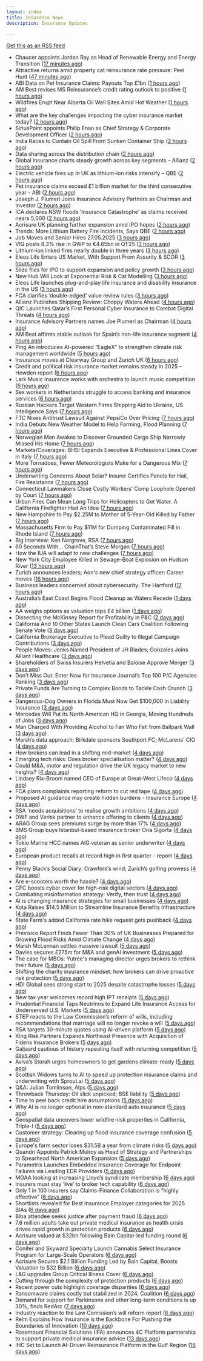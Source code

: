```yaml
---
layout: index
title: Insurance News
description: Insurance Updates

---
```


[Get this as an RSS feed](/insurance.rss)

<!-- news_marker starts -->
- Chaucer appoints Jordan Ray as Head of Renewable Energy and Energy Transition ([17 minutes ago](https://www.reinsurancene.ws/chaucer-appoints-jordan-ray-as-head-of-renewable-energy-and-energy-transition/))
- Attractive returns amid property cat reinsurance rate pressure: Peel Hunt ([47 minutes ago](https://www.reinsurancene.ws/attractive-returns-amid-property-cat-reinsurance-rate-pressure-peel-hunt/))
- ABI Data on Pet Insurance Claims: Payouts Top £1bn ([1 hours ago](https://insurance-edge.net/2025/05/27/abi-data-on-pet-insurance-claims-payouts-top-1bn/))
- AM Best revises MS Reinsurance’s credit rating outlook to positive ([1 hours ago](https://www.reinsurancene.ws/am-best-revises-ms-reinsurances-credit-rating-outlook-to-positive/))
- Wildfires Erupt Near Alberta Oil Well Sites Amid Hot Weather ([1 hours ago](https://www.insurancejournal.com/news/international/2025/05/27/825114.htm))
- What are the key challenges impacting the cyber insurance market today? ([2 hours ago](https://www.insurancebusinessmag.com/uk/news/cyber/what-are-the-key-challenges-impacting-the-cyber-insurance-market-today-536998.aspx))
- SiriusPoint appoints Philip Enan as Chief Strategy & Corporate Development Officer ([2 hours ago](https://www.reinsurancene.ws/siriuspoint-appoints-philip-enan-as-chief-strategy-corporate-development-officer/))
- India Races to Contain Oil Spill From Sunken Container Ship ([2 hours ago](https://www.insurancejournal.com/news/international/2025/05/27/825061.htm))
- Data sharing across the distribution chain ([2 hours ago](https://www.insurancebusinessmag.com/uk/news/breaking-news/data-sharing-across-the-distribution-chain-536997.aspx))
- Global insurance charts steady growth across key segments – Allianz ([2 hours ago](https://www.insurancebusinessmag.com/uk/news/breaking-news/global-insurance-charts-steady-growth-across-key-segments--allianz-536991.aspx))
- Electric vehicle fires up in UK as lithium-ion risks intensify – QBE ([2 hours ago](https://www.insurancebusinessmag.com/uk/news/auto-motor/electric-vehicle-fires-up-in-uk-as-lithiumion-risks-intensify--qbe-536990.aspx))
- Pet insurance claims exceed £1 billion market for the third consecutive year – ABI ([2 hours ago](https://www.insurancebusinessmag.com/uk/news/breaking-news/pet-insurance-claims-exceed-1-billion-market-for-the-third-consecutive-year--abi-536999.aspx))
- Joseph J. Plumeri Joins Insurance Advisory Partners as Chairman and Investor ([2 hours ago](https://www.insurtechinsights.com/joseph-j-plumeri-joins-insurance-advisory-partners-as-chairman-and-investor/))
- ICA declares NSW floods ‘Insurance Catastrophe’ as claims received nears 5,000 ([2 hours ago](https://www.reinsurancene.ws/ica-declares-nsw-floods-insurance-catastrophe-as-claims-received-nears-5000/))
- Acrisure UK planning further expansion amid IPO hopes ([2 hours ago](https://www.postonline.co.uk/news/7957733/acrisure-uk-planning-further-expansion-amid-ipo-hopes))
- Trends: More Lithium Battery Fire Incidents, Says QBE ([2 hours ago](https://insurance-edge.net/2025/05/27/trends-more-lithium-battery-fire-incidents-says-qbe/))
- Job Moves and Senior Hires 27.05.2025 ([3 hours ago](https://insurance-edge.net/2025/05/27/job-moves-and-senior-hires-27-05-2025/))
- VIG posts 8.3% rise in GWP to €4.65bn in Q1’25 ([3 hours ago](https://www.reinsurancene.ws/vig-posts-8-3-rise-in-gwp-to-e4-65bn-in-q125/))
- Lithium-ion linked fires nearly double in three years ([3 hours ago](https://www.postonline.co.uk/personal/7957821/lithium-ion-linked-fires-nearly-double-in-three-years))
- Eleos Life Enters US Market, With Support From Assurity & SCOR ([3 hours ago](https://insurance-edge.net/2025/05/27/eleos-life-enters-us-market-with-support-from-assurity-scor/))
- Slide files for IPO to support expansion and policy growth ([3 hours ago](https://www.reinsurancene.ws/slide-files-for-ipo-to-support-expansion-and-policy-growth/))
- New Hub Will Look at Exponential Risk & Cat Modelling ([3 hours ago](https://insurance-edge.net/2025/05/27/new-hub-will-look-at-exponential-risk-cat-modelling/))
- Eleos Life launches plug-and-play life insurance and disability insurance in the US ([3 hours ago](https://ifamagazine.com/eleos-life-launches-plug-and-play-life-insurance-and-disability-insurance-in-the-us/))
- FCA clarifies ‘double-edged’ value review rules ([3 hours ago](https://www.postonline.co.uk/regulation/7957818/fca-clarifies-%E2%80%98double-edged%E2%80%99-value-review-rules))
- Allianz Publishes Shipping Review: Choppy Waters Ahead ([4 hours ago](https://insurance-edge.net/2025/05/27/allianz-publishes-shipping-review-choppy-waters-ahead/))
- QIC Launches Qatar’s First Personal Cyber Insurance to Combat Digital Threats ([4 hours ago](https://www.insurtechinsights.com/qic-launches-qatars-first-personal-cyber-insurance-to-combat-digital-threats/))
- Insurance Advisory Partners names Joe Plumeri as Chairman ([4 hours ago](https://www.reinsurancene.ws/insurance-advisory-partners-names-joe-plumeri-as-chairman/))
- AM Best affirms stable outlook for Spain’s non-life insurance segment ([4 hours ago](https://www.reinsurancene.ws/am-best-affirms-stable-outlook-for-spains-non-life-insurance-segment/))
- Ping An introduces AI-powered “EagleX” to strengthen climate risk management worldwide ([5 hours ago](https://www.reinsurancene.ws/ping-an-introduces-ai-powered-eaglex-to-strengthen-climate-risk-management-worldwide/))
- Insurance moves at Clearway Group and Zurich UK ([6 hours ago](https://www.insurancebusinessmag.com/uk/news/breaking-news/insurance-moves-at-clearway-group-and-zurich-uk-536969.aspx))
- Credit and political risk insurance market remains steady in 2025 – Howden report ([6 hours ago](https://www.insurancebusinessmag.com/uk/news/breaking-news/credit-and-political-risk-insurance-market-remains-steady-in-2025--howden-report-536968.aspx))
- Lark Music Insurance works with orchestra to launch music competition ([6 hours ago](https://www.insurancebusinessmag.com/uk/news/breaking-news/lark-music-insurance-works-with-orchestra-to-launch-music-competition-536967.aspx))
- Sex workers in Netherlands struggle to access banking and insurance services ([6 hours ago](https://www.insurancebusinessmag.com/uk/news/breaking-news/sex-workers-in-netherlands-struggle-to-access-banking-and-insurance-services-536966.aspx))
- Russian Hackers Target Western Firms Shipping Aid to Ukraine, US Intelligence Says ([7 hours ago](https://www.insurancejournal.com/news/national/2025/05/27/825073.htm))
- FTC Nixes Antitrust Lawsuit Against PepsiCo Over Pricing ([7 hours ago](https://www.insurancejournal.com/news/national/2025/05/27/825066.htm))
- India Debuts New Weather Model to Help Farming, Flood Planning ([7 hours ago](https://www.insurancejournal.com/news/international/2025/05/27/825049.htm))
- Norwegian Man Awakes to Discover Grounded Cargo Ship Narrowly Missed His Home ([7 hours ago](https://www.insurancejournal.com/news/international/2025/05/27/825052.htm))
- Markets/Coverages: BHSI Expands Executive & Professional Lines Cover in Italy ([7 hours ago](https://www.insurancejournal.com/news/international/2025/05/27/825058.htm))
- More Tornadoes, Fewer Meteorologists Make for a Dangerous Mix ([7 hours ago](https://www.insurancejournal.com/news/national/2025/05/27/825070.htm))
- Underwriting Concerns About Solar? Insurer Certifies Panels for Hail, Fire Resistance ([7 hours ago](https://www.insurancejournal.com/news/southeast/2025/05/27/825032.htm))
- Connecticut Lawmakers Close Costly Workers’ Comp Loophole Opened by Court ([7 hours ago](https://www.insurancejournal.com/news/east/2025/05/27/825084.htm))
- Urban Fires Can Mean Long Trips for Helicopters to Get Water. A California Firefighter Had An Idea ([7 hours ago](https://www.insurancejournal.com/news/west/2025/05/27/825010.htm))
- New Hampshire to Pay $2.25M to Mother of 5-Year-Old Killed by Father ([7 hours ago](https://www.insurancejournal.com/news/east/2025/05/27/825081.htm))
- Massachusetts Firm to Pay $11M for Dumping Contaminated Fill in Rhode Island ([7 hours ago](https://www.insurancejournal.com/news/east/2025/05/27/825091.htm))
- Big Interview: Ken Norgrove, RSA ([7 hours ago](https://www.postonline.co.uk/commercial/7957757/big-interview-ken-norgrove-rsa))
- 60 Seconds With... ChainThat’s Steve Morgan ([7 hours ago](https://www.postonline.co.uk/technology/7957440/60-seconds-with-chainthat%E2%80%99s-steve-morgan))
- How the IUA will adapt to new challenges ([7 hours ago](https://www.postonline.co.uk/lloyd%E2%80%99slondon/7957817/how-the-iua-will-adapt-to-new-challenges))
- New York City Employee Killed in Sewage-Boat Explosion on Hudson River ([13 hours ago](https://www.insurancejournal.com/news/east/2025/05/26/825077.htm))
- Zurich announces leaders; Aon's new chief strategy officer: Career moves ([16 hours ago](https://www.dig-in.com/news/zurichs-leaders-aons-chief-strategy-officer-career-moves))
- Business leaders concerned about cybersecurity: The Hartford ([17 hours ago](https://www.dig-in.com/news/business-leaders-concerned-about-cybersecurity-the-hartford))
- Australia’s East Coast Begins Flood Cleanup as Waters Recede ([1 days ago](https://www.insurancejournal.com/news/international/2025/05/26/825043.htm))
- AA weighs options as valuation tops £4 billion ([1 days ago](https://www.insurancebusinessmag.com/uk/news/auto-motor/aa-weighs-options-as-valuation-tops-4-billion-536849.aspx))
- Dissecting the McKinsey Report for Profitability in P&C ([2 days ago](https://www.insurancejournal.com/blogs/agentsync/2025/05/25/822955.htm))
- California And 10 Other States Launch Clean Cars Coalition Following Senate Vote ([3 days ago](https://www.insurancejournal.com/news/west/2025/05/23/825019.htm))
- California Brokerage Executive to Plead Guilty to Illegal Campaign Contributions ([3 days ago](https://www.insurancejournal.com/news/west/2025/05/23/825013.htm))
- People Moves: Jenks Named President of JH Blades; Gonzales Joins Alliant Healthcare ([3 days ago](https://www.insurancejournal.com/news/national/2025/05/23/824819.htm))
- Shareholders of Swiss Insurers Helvetia and Baloise Approve Merger ([3 days ago](https://www.insurancejournal.com/news/international/2025/05/23/824986.htm))
- Don’t Miss Out: Enter Now for Insurance Journal’s Top 100 P/C Agencies Ranking ([3 days ago](https://www.insurancejournal.com/news/national/2025/05/23/824981.htm))
- Private Funds Are Turning to Complex Bonds to Tackle Cash Crunch ([3 days ago](https://www.insurancejournal.com/news/national/2025/05/23/824972.htm))
- Dangerous-Dog Owners in Florida Must Now Get $100,000 in Liability Insurance ([3 days ago](https://www.insurancejournal.com/news/southeast/2025/05/23/824968.htm))
- Mercedes Will Put its North American HQ in Georgia, Moving Hundreds of Jobs ([3 days ago](https://www.insurancejournal.com/news/southeast/2025/05/23/824961.htm))
- Man Charged With Providing Alcohol to Fan Who Fell from Ballpark Wall ([3 days ago](https://www.insurancejournal.com/news/east/2025/05/23/824958.htm))
- Marsh’s data approach; Birkdale sponsors Southport FC; McLarens’ CIO ([4 days ago](https://www.postonline.co.uk/news/7957810/marsh%E2%80%99s-data-approach-birkdale-sponsors-southport-fc-mclarens%E2%80%99-cio))
- How brokers can lead in a shifting mid-market ([4 days ago](https://www.insurancebusinessmag.com/uk/news/breaking-news/how-brokers-can-lead-in-a-shifting-midmarket-536720.aspx))
- Emerging tech risks: Does broker specialisation matter? ([4 days ago](https://www.insurancebusinessmag.com/uk/news/technology/emerging-tech-risks-does-broker-specialisation-matter-536719.aspx))
- Could M&A, motor and regulation drive the UK legacy market to new heights? ([4 days ago](https://www.postonline.co.uk/reinsurance/7957816/could-ma-motor-and-regulation-drive-the-uk-legacy-market-to-new-heights))
- Lindsey Rix-Broom named CEO of Europe at Great-West Lifeco ([4 days ago](https://www.insurancebusinessmag.com/uk/news/life-insurance/lindsey-rixbroom-named-ceo-of-europe-at-greatwest-lifeco-536718.aspx))
- FCA plans complaints reporting reform to cut red tape ([4 days ago](https://www.insurancebusinessmag.com/uk/news/breaking-news/fca-plans-complaints-reporting-reform-to-cut-red-tape-536717.aspx))
- Proposed AI guidance may create hidden burdens - Insurance Europe ([4 days ago](https://www.insurancebusinessmag.com/uk/news/technology/proposed-ai-guidance-may-create-hidden-burdens--insurance-europe-536716.aspx))
- RSA ‘needs acquisitions’ to realise growth ambitions ([4 days ago](https://www.postonline.co.uk/news/7957807/rsa-%E2%80%98needs-acquisitions%E2%80%99-to-realise-growth-ambitions))
- DWF and Verisk partner to enhance offering to clients ([4 days ago](https://www.postonline.co.uk/news/7957815/dwf-and-verisk-partner-to-enhance-offering-to-clients))
- ARAG Group sees premiums surge by more than 17% ([4 days ago](https://www.insurancebusinessmag.com/uk/news/breaking-news/arag-group-sees-premiums-surge-by-more-than-17-536693.aspx))
- BMS Group buys Istanbul-based insurance broker Oria Sigorta ([4 days ago](https://www.insurancebusinessmag.com/uk/news/breaking-news/bms-group-buys-istanbulbased-insurance-broker-oria-sigorta-536691.aspx))
- Tokio Marine HCC names AIG veteran as senior underwriter ([4 days ago](https://www.insurancebusinessmag.com/uk/news/professional-liability/tokio-marine-hcc-names-aig-veteran-as-senior-underwriter-536690.aspx))
- European product recalls at record high in first quarter - report ([4 days ago](https://www.insurancebusinessmag.com/uk/news/breaking-news/european-product-recalls-at-record-high-in-first-quarter--report-536689.aspx))
- Penny Black’s Social Diary: Crawford’s wind; Zurich’s golfing prowess ([4 days ago](https://www.postonline.co.uk/people/7957569/penny-black%E2%80%99s-social-diary-crawford%E2%80%99s-wind-zurich%E2%80%99s-golfing-prowess))
- Are e-scooters worth the hassle? ([4 days ago](https://www.postonline.co.uk/regulation/7957744/are-e-scooters-worth-the-hassle))
- CFC boosts cyber cover for high-risk digital sectors ([4 days ago](https://www.insurancebusinessmag.com/uk/news/cyber/cfc-boosts-cyber-cover-for-highrisk-digital-sectors-536652.aspx))
- Combating misinformation strategy: Verify, then trust ([4 days ago](https://www.dig-in.com/opinion/strategies-for-fighting-misinformation))
- AI is changing insurance strategies for small businesses ([4 days ago](https://www.dig-in.com/opinion/ai-is-changing-insurance-strategies-for-small-businesses))
- Kota Raises $14.5 Million to Streamline Insurance Benefits Infrastructure ([4 days ago](https://www.insurtechinsights.com/kota-raises-14-5-million-to-streamline-insurance-benefits-infrastructure/))
- State Farm's added California rate hike request gets pushback ([4 days ago](https://www.dig-in.com/news/state-farms-added-california-rate-hike-gets-pushback))
- Previsico Report Finds Fewer Than 30% of UK Businesses Prepared for Growing Flood Risks Amid Climate Change ([4 days ago](https://www.insurtechinsights.com/previsico-report-finds-fewer-than-30-of-uk-businesses-prepared-for-growing-flood-risks-amid-climate-change/))
- Marsh McLennan settles massive lawsuit ([5 days ago](https://www.insurancebusinessmag.com/uk/news/legal-insights/marsh-mclennan-settles-massive-lawsuit-536579.aspx))
- Davies secures £275m for M&A and genAI investment ([5 days ago](https://www.postonline.co.uk/claims/7957808/davies-secures-%C2%A3275m-for-ma-and-genai-investment))
- The case for MBOs: Yutree's managing director urges brokers to rethink their future ([5 days ago](https://www.insurancebusinessmag.com/uk/news/business-resilience/the-case-for-mbos-yutrees-managing-director-urges-brokers-to-rethink-their-future-536561.aspx))
- Shifting the charity insurance mindset: how brokers can drive proactive risk protection ([5 days ago](https://www.insurancebusinessmag.com/uk/news/non-profits/shifting-the-charity-insurance-mindset-how-brokers-can-drive-proactive-risk-protection-536560.aspx))
- HDI Global sees strong start to 2025 despite catastrophe losses ([5 days ago](https://www.insurancebusinessmag.com/uk/news/breaking-news/hdi-global-sees-strong-start-to-2025-despite-catastrophe-losses-536559.aspx))
- New tax year welcomes record high IPT receipts ([5 days ago](https://www.insurancebusinessmag.com/uk/news/breaking-news/new-tax-year-welcomes-record-high-ipt-receipts-536558.aspx))
- Prudential Financial Taps Neutrinos to Expand Life Insurance Access for Underserved U.S. Markets ([5 days ago](https://www.insurtechinsights.com/prudential-financial-taps-neutrinos-to-expand-life-insurance-access-for-underserved-u-s-markets/))
- STEP reacts to the Law Commission’s reform of wills, including recommendations that marriage will no longer revoke a will ([5 days ago](https://ifamagazine.com/step-reacts-to-the-law-commissions-reform-of-wills-including-recommendations-that-marriage-will-no-longer-revoke-a-will/))
- RSA targets 30-minute quotes using AI-driven platform ([5 days ago](https://www.postonline.co.uk/commercial/7957756/rsa-targets-30-minute-quotes-using-ai-driven-platform))
- King Risk Partners Expands Northeast Presence with Acquisition of Fidens Insurance Brokers ([5 days ago](https://www.insurtechinsights.com/king-risk-partners-expands-northeast-presence-with-acquisition-of-fidens-insurance-brokers/))
- Galjaard cautious of history repeating itself with returning competition ([5 days ago](https://www.postonline.co.uk/news/7957781/galjaard-cautious-of-history-repeating-itself-with-returning-competition))
- Aviva’s Storah urges homeowners to get gardens climate-ready ([5 days ago](https://www.postonline.co.uk/personal/7957795/aviva%E2%80%99s-storah-urges-homeowners-to-get-gardens-climate-ready))
- Scottish Widows turns to AI to speed up protection insurance claims and underwriting with Sprout.ai ([5 days ago](https://ifamagazine.com/scottish-widows-turns-to-ai-to-speed-up-protection-insurance-claims-and-underwriting-with-sprout-ai/))
- Q&A: Julian Tomlinson, Alps ([5 days ago](https://www.postonline.co.uk/broker/7957208/qa-julian-tomlinson-alps))
- Throwback Thursday: Oil slick unpicked; BSE liability ([5 days ago](https://www.postonline.co.uk/commercial/7956605/throwback-thursday-oil-slick-unpicked-bse-liability))
- Time to peel back credit hire assumptions ([5 days ago](https://www.postonline.co.uk/personal/7957762/time-to-peel-back-credit-hire-assumptions))
- Why AI is no longer optional in non-standard auto insurance ([5 days ago](https://www.dig-in.com/opinion/ais-role-in-non-standard-auto-insurance))
- Geospatial data uncovers lower wildfire-risk properties in California, Triple-I ([5 days ago](https://www.dig-in.com/news/geospatial-data-wildfire-prone-california-properties))
- Customer strategy: Clearing up flood insurance coverage confusion ([5 days ago](https://www.dig-in.com/opinion/clearing-up-flood-insurance-coverage-confusion))
- Europe's farm sector loses $31.5B a year from climate risks ([5 days ago](https://www.dig-in.com/articles/europes-farm-sector-loses-31-5b-a-year-from-climate-risks))
- Quandri Appoints Patrick Mulroy as Head of Strategy and Partnerships to Spearhead North American Expansion ([5 days ago](https://www.insurtechinsights.com/quandri-appoints-patrick-mulroy-as-head-of-strategy-and-partnerships-to-spearhead-north-american-expansion/))
- Parametrix Launches Embedded Insurance Coverage for Endpoint Failures via Leading EDR Providers ([5 days ago](https://www.insurtechinsights.com/parametrix-launches-embedded-insurance-coverage-for-endpoint-failures-via-leading-edr-providers/))
- MGAA looking at increasing Lloyd’s syndicate membership ([6 days ago](https://www.postonline.co.uk/news/7957794/mgaa-looking-at-increasing-lloyd%E2%80%99s-syndicate-membership))
- Insurers must stay ‘live’ to broker tech capability ([6 days ago](https://www.postonline.co.uk/broker/7957792/insurers-must-stay-%E2%80%98live%E2%80%99-to-broker-tech-capability))
- Only 1 in 100 insurers say Claims-Finance Collaboration is “highly effective” ([6 days ago](https://ifamagazine.com/only-1-in-100-insurers-say-claims-finance-collaboration-is-highly-effective/))
- Shortlists revealed for Best Insurance Employer categories for 2025 BIAs ([6 days ago](https://www.postonline.co.uk/broker/7957793/shortlists-revealed-for-best-insurance-employer-categories-for-2025-bias))
- Biba attendee seeks justice after payment fraud ([6 days ago](https://www.postonline.co.uk/news/7957800/biba-attendee-seeks-justice-after-payment-fraud))
- 7.6 million adults take out private medical insurance as health crisis drives rapid growth in protection products ([6 days ago](https://ifamagazine.com/7-6-million-adults-take-out-private-medical-insurance-as-health-crisis-drives-rapid-growth-in-protection-products/))
- Acrisure valued at $32bn following Bain Capital-led funding round ([6 days ago](https://www.postonline.co.uk/broker/7957799/acrisure-valued-at-32bn-following-bain-capital-led-funding-round))
- Conifer and Skyward Specialty Launch Cannabis Select Insurance Program for Large-Scale Operators ([6 days ago](https://www.insurtechinsights.com/conifer-and-skyward-specialty-launch-cannabis-select-insurance-program-for-large-scale-operators/))
- Acrisure Secures $2.1 Billion Funding Led by Bain Capital, Boosts Valuation to $32 Billion ([6 days ago](https://www.insurtechinsights.com/acrisure-secures-2-1-billion-funding-led-by-bain-capital-boosts-valuation-to-32-billion/))
- L&G upgrades Group Critical Illness Cover ([6 days ago](https://ifamagazine.com/lg-upgrades-group-critical-illness-cover/))
- Cutting through the complexity of protection products ([6 days ago](https://ifamagazine.com/cutting-through-the-complexity-of-protection-products/))
- Recent power cuts highlight coverage disparities ([6 days ago](https://www.postonline.co.uk/commercial/7957791/recent-power-cuts-highlight-coverage-disparities))
- Ransomware claims costly but stabilized in 2024, Coalition ([6 days ago](https://www.dig-in.com/news/ransomware-claims-costly-but-stabilized-in-2024-coalition))
- Demand for support for Parkinsons and other long-term conditions is up 30%, finds RedArc ([7 days ago](https://ifamagazine.com/demand-for-support-for-parkinsons-and-other-long-term-conditions-is-up-30-finds-redarc/))
- Industry reaction to the Law Comission’s will reform report ([8 days ago](https://ifamagazine.com/industry-reaction-to-the-law-comissions-will-reform-report/))
- Relm Explains How Insurance is the Backbone For Pushing the Boundaries of Innovation ([10 days ago](https://thefintechtimes.com/relm-explains-how-insurance-is-the-backbone-for-pushing-the-boundaries-of-innovation/))
- Rosemount Financial Solutions (IFA) announces 4C Platform partnership to support private medical insurance advice ([13 days ago](https://ifamagazine.com/rosemount-financial-solutions-ifa-announces-4c-platform-partnership-to-support-private-medical-insurance-advice/))
- IHC Set to Launch AI-Driven Reinsurance Platform in the Gulf Region ([16 days ago](https://thefintechtimes.com/ihc-set-to-launch-ai-driven-reinsurance-platform/))

<!-- news_marker ends -->